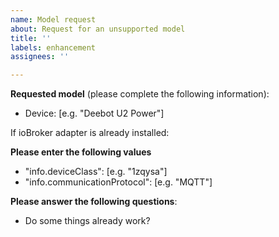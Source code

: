 ```yaml
---
name: Model request
about: Request for an unsupported model
title: ''
labels: enhancement
assignees: ''

---
```


**Requested model** (please complete the following information):
 - Device: [e.g. "Deebot U2 Power"]

If ioBroker adapter is already installed:

**Please enter the following values**
 - "info.deviceClass": [e.g. "1zqysa"]
 - "info.communicationProtocol": [e.g. "MQTT"]
 
**Please answer the following questions**:
 - Do some things already work?
